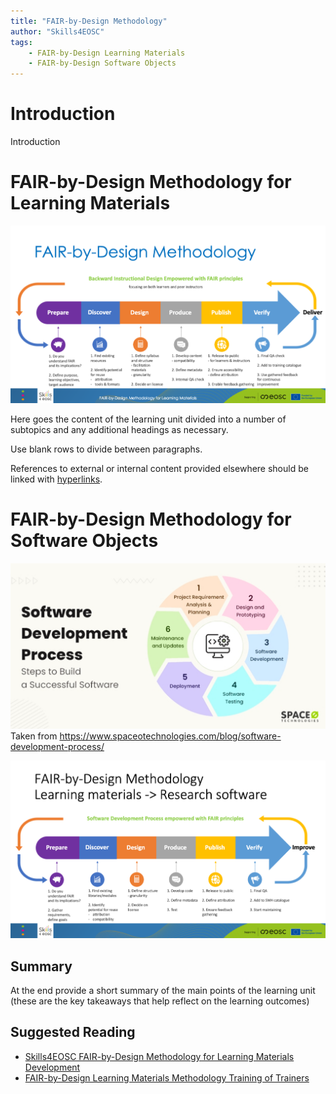 ```yaml
---
title: "FAIR-by-Design Methodology"
author: "Skills4EOSC"
tags: 
    - FAIR-by-Design Learning Materials
    - FAIR-by-Design Software Objects
---
```


# Introduction

Introduction


# FAIR-by-Design Methodology for Learning Materials

![FAIR-by-Design Methodology for Learning Materials](attachments/FbD-org.png)

Here goes the content of the learning unit divided into a number of subtopics and any additional headings as necessary.

Use blank rows to divide between paragraphs.

References to external or internal content provided elsewhere should be linked with [hyperlinks](https://pages.github.com/).

# FAIR-by-Design Methodology for Software Objects

![Software Development Process](attachments/SDP.png)
Taken from https://www.spaceotechnologies.com/blog/software-development-process/ 


![FAIR-by-Design Methodology for Software Objects](attachments/FbD-soft.png)



## Summary

At the end provide a short summary of the main points of the learning unit (these are the key takeaways that help reflect on the learning outcomes)

## Suggested Reading

- [Skills4EOSC FAIR-by-Design Methodology for Learning Materials Development](https://zenodo.org/records/8419242)
- [FAIR-by-Design Learning Materials Methodology Training of Trainers](https://zenodo.org/records/10063110)

